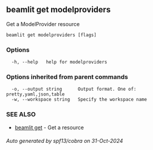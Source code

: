 ## beamlit get modelproviders

Get a ModelProvider resource

```
beamlit get modelproviders [flags]
```

### Options

```
  -h, --help   help for modelproviders
```

### Options inherited from parent commands

```
  -o, --output string      Output format. One of: pretty,yaml,json,table
  -w, --workspace string   Specify the workspace name
```

### SEE ALSO

* [beamlit get](beamlit_get.md)	 - Get a resource

###### Auto generated by spf13/cobra on 31-Oct-2024
